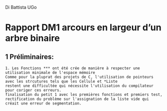Di Battista UGo

#   Rapport DM1 arcours en largeur d’un arbre binaire

## 1 Préliminaires:
    1. Les Fonctions *** ont été crée de manière à respecter une utilisation minimale de l'espace mémoire
    Comme pour la pluprat des projets de C, l'utilisation de pointeurs avec les strcutures tels que les Cellule et *Liste 
    restent une difficultée qui nécessite l'utilisation du compilateur pour coriger ces erreurs.
    finalisation du petit 1 avec les premières fonctions et premiers test, rectification du problème sur l'assignation de la liste vide qui créait une erreur de segmentation. 